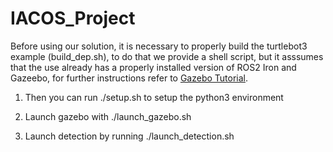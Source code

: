 # IACOS_Project

Before using our solution, it is necessary to properly build the turtlebot3 example (build_dep.sh), to do that we provide a shell script, but it asssumes that the use already has a properly installed version of ROS2 Iron and Gazeebo, for further instructions refer to [Gazebo Tutorial](https://classic.gazebosim.org/tutorials?tut=ros2_installing&cat=connect_ros).

1. Then you can run ./setup.sh to setup the python3 environment

2. Launch gazebo with ./launch_gazebo.sh

3. Launch detection by running ./launch_detection.sh
